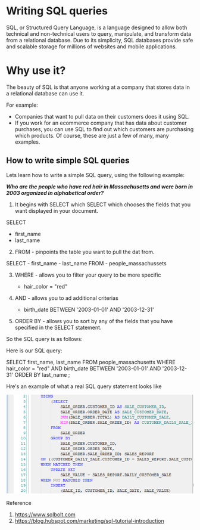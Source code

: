 # Writing SQL queries

SQL, or Structured Query Language, is a language designed to allow both technical and non-technical users to query, manipulate, and transform data from a relational database. Due to its simplicity, SQL databases provide safe and scalable storage for millions of websites and mobile applications.

# Why use it?

The beauty of SQL is that anyone working at a company that stores data in a relational database can use it. 

For example:

* Companies that want to pull data on their customers does it using SQL. 
* If you work for an ecommerce company that has data about customer purchases, you can use SQL to find out which customers are purchasing which products. Of course, these are just a few of many, many examples.

## How to write simple SQL queries

Lets learn how to write a simple SQL query, using the following example:

__*Who are the people who have red hair in Massachusetts and were born in 2003 organized in alphabetical order?*__

1. It begins with SELECT which SELECT which chooses the fields that you want displayed in your document.

SELECT
  - first_name
  - last_name

2. FROM - pinpoints the table you want to pull the dat from.

  SELECT
    - first_name
    - last_name
  FROM
    - people_massachussets

3. WHERE - allows you to filter your query to be more specific
    - hair_color = "red"

4. AND - allows you to ad additional criterias
    - birth_date BETWEEN '2003-01-01' AND '2003-12-31'
5. ORDER BY - allows you to sort by any of the fields that you have specified in the SELECT statement.

So the SQL query is as follows: 

Here is our SQL query:

SELECT
     first_name,
     last_name
FROM
     people_massachusetts
WHERE
     hair_color = "red"
AND
     birth_date BETWEEN '2003-01-01' AND '2003-12-31'
ORDER BY
     last_name
;

Hre's an example of what a real SQL query statement looks like

![SQL](images/sql.png)


Reference

1. https://www.sqlbolt.com
1. https://blog.hubspot.com/marketing/sql-tutorial-introduction